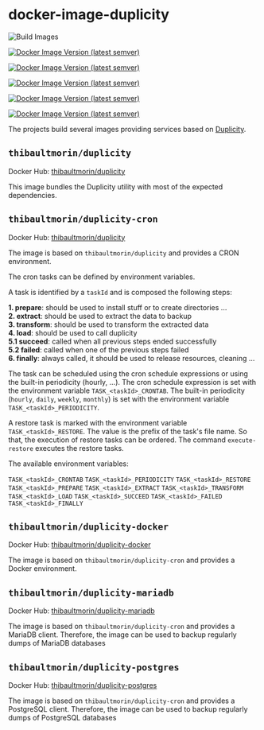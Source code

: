 # docker-image-duplicity

![Build Images](https://github.com/tmorin/docker-image-duplicity/workflows/Build%20Images/badge.svg)

[![Docker Image Version (latest semver)](https://img.shields.io/docker/v/thibaultmorin/duplicity?label=thibaultmorin%2Fduplicity)](https://hub.docker.com/r/thibaultmorin/duplicity)

[![Docker Image Version (latest semver)](https://img.shields.io/docker/v/thibaultmorin/duplicity-cron?label=thibaultmorin%2Fduplicity-cron)](https://hub.docker.com/r/thibaultmorin/duplicity-cron)

[![Docker Image Version (latest semver)](https://img.shields.io/docker/v/thibaultmorin/duplicity-mariadb?label=thibaultmorin%2Fduplicity-mariadb)](https://hub.docker.com/r/thibaultmorin/duplicity-mariadb)

[![Docker Image Version (latest semver)](https://img.shields.io/docker/v/thibaultmorin/duplicity-postgres?label=thibaultmorin%2Fduplicity-postgres)](https://hub.docker.com/r/thibaultmorin/duplicity-postgres)

[![Docker Image Version (latest semver)](https://img.shields.io/docker/v/thibaultmorin/duplicity-docker?label=thibaultmorin%2Fduplicity-docker)](https://hub.docker.com/r/thibaultmorin/duplicity-docker)

The projects build several images providing services based on [Duplicity](http://duplicity.nongnu.org/).

## `thibaultmorin/duplicity`

Docker Hub: [thibaultmorin/duplicity](https://hub.docker.com/r/thibaultmorin/duplicity)

This image bundles the Duplicity utility with most of the expected dependencies.

## `thibaultmorin/duplicity-cron`

Docker Hub: [thibaultmorin/duplicity](https://hub.docker.com/r/thibaultmorin/duplicity-cron)

The image is based on `thibaultmorin/duplicity` and provides a CRON environment.

The cron tasks can be defined by environment variables.

A task is identified by a `taskId` and is composed the following steps:

**1. prepare**: should be used to install stuff or to create directories ...<br>
**2. extract**: should be used to extract the data to backup<br>
**3. transform**: should be used to transform the extracted data<br>
**4. load**: should be used to call duplicity<br>
**5.1 succeed**: called when all previous steps ended successfully<br>
**5.2 failed**: called when one of the previous steps failed<br>
**6. finally**: always called, it should be used to release resources, cleaning ...

The task can be scheduled using the cron schedule expressions or using the built-in periodicity (hourly, ...).
The cron schedule expression is set with the environment variable `TASK_<taskId>_CRONTAB`.
The built-in periodicity (`hourly`, `daily`, `weekly`, `monthly`) is set with the environment variable `TASK_<taskId>_PERIODICITY`.

A restore task is marked with the environment variable `TASK_<taskId>_RESTORE`.
The value is the prefix of the task's file name.
So that, the execution of restore tasks can be ordered.
The command `execute-restore` executes the restore tasks.

The available environment variables:

`TASK_<taskId>_CRONTAB`
`TASK_<taskId>_PERIODICITY`
`TASK_<taskId>_RESTORE`
`TASK_<taskId>_PREPARE`
`TASK_<taskId>_EXTRACT`
`TASK_<taskId>_TRANSFORM`
`TASK_<taskId>_LOAD`
`TASK_<taskId>_SUCCEED`
`TASK_<taskId>_FAILED`
`TASK_<taskId>_FINALLY`

## `thibaultmorin/duplicity-docker`

Docker Hub: [thibaultmorin/duplicity-docker](https://hub.docker.com/r/thibaultmorin/duplicity-docker)

The image is based on `thibaultmorin/duplicity-cron` and provides a Docker environment.

## `thibaultmorin/duplicity-mariadb`

Docker Hub: [thibaultmorin/duplicity-mariadb](https://hub.docker.com/r/thibaultmorin/duplicity-mariadb)

The image is based on `thibaultmorin/duplicity-cron` and provides a MariaDB client.
Therefore, the image can be used to backup regularly dumps of MariaDB databases

## `thibaultmorin/duplicity-postgres`

Docker Hub: [thibaultmorin/duplicity-postgres](https://hub.docker.com/r/thibaultmorin/duplicity-postgres)

The image is based on `thibaultmorin/duplicity-cron` and provides a PostgreSQL client. Therefore, the image can be used to backup regularly dumps of PostgreSQL databases
